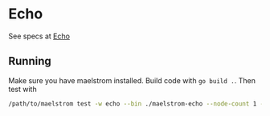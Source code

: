 # Echo

See specs at [Echo](https://fly.io/dist-sys/1/)

## Running

Make sure you have maelstrom installed. Build code with `go build .`. Then test with

```bash
/path/to/maelstrom test -w echo --bin ./maelstrom-echo --node-count 1 --time-limit 10
```
